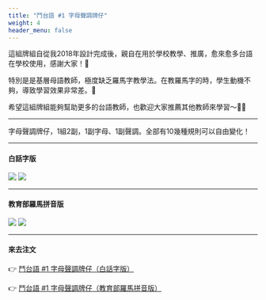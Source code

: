 ```yaml
---
title: "鬥台語 #1 字母聲調牌仔"
weight: 4
header_menu: false
---
```


這組牌組自從我2018年設計完成後，親自在用於學校教學、推廣，愈來愈多台語在學校使用，感謝大家！🙏

特別是是基層母語教師，極度缺乏羅馬字教學法。在教羅馬字的時，學生動機不夠，導致學習效果非常差。🫠

希望這組牌組能夠幫助更多的台語教師，也歡迎大家推薦其他教師來學習～🚀🚀

---

字母聲調牌仔，1組2副，1副字母、1副聲調。全部有10幾種規則可以自由變化！

---

#### 白話字版

![](images/paia1_poj_jibo.jpg)
![](images/paia1_poj_sianntiau.jpg)

---

#### 教育部羅馬拼音版

![](images/paia1_kip_jibo.jpg)
![](images/paia1_kip_sianntiau.jpg)

---

#### 來去注文

👉 [鬥台語 #1 字母聲調牌仔（白話字版）](https://www.pinkoi.com/product/mKKe2RTE)

👉 [鬥台語 #1 字母聲調牌仔（教育部羅馬拼音版）](https://www.pinkoi.com/product/p4HV6qwH)
